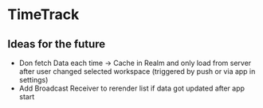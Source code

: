 # TimeTrack

## Ideas for the future

- Don fetch Data each time -> Cache in Realm and only load from server after user changed selected workspace (triggered by push or via app in settings)
- Add Broadcast Receiver to rerender list if data got updated after app start